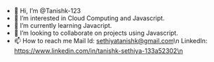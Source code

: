 - 👋 Hi, I’m @Tanishk-123
- 👀 I’m interested in Cloud Computing and Javascript.
- 🌱 I’m currently learning Javacript.
- 💞️ I’m looking to collaborate on projects using Javascript.
- 📫 How to reach me
   Mail Id: sethiyatanishk@gmail.com\n
   LinkedIn: https://www.linkedin.com/in/tanishk-sethiya-133a52302\n 

<!---
Tanishk-123/Tanishk-123 is a ✨ special ✨ repository because its `README.md` (this file) appears on your GitHub profile.
You can click the Preview link to take a look at your changes.
--->
